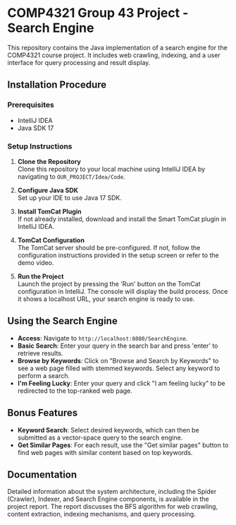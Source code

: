 # COMP4321 Group 43 Project - Search Engine

This repository contains the Java implementation of a search engine for the COMP4321 course project. It includes web crawling, indexing, and a user interface for query processing and result display.

## Installation Procedure

### Prerequisites
- IntelliJ IDEA
- Java SDK 17

### Setup Instructions
1. **Clone the Repository**  
   Clone this repository to your local machine using IntelliJ IDEA by navigating to `OUR_PROJECT/Idea/Code`.

2. **Configure Java SDK**  
   Set up your IDE to use Java 17 SDK.

3. **Install TomCat Plugin**  
   If not already installed, download and install the Smart TomCat plugin in IntelliJ IDEA.

4. **TomCat Configuration**  
   The TomCat server should be pre-configured. If not, follow the configuration instructions provided in the setup screen or refer to the demo video.

5. **Run the Project**  
   Launch the project by pressing the 'Run' button on the TomCat configuration in IntelliJ. The console will display the build process. Once it shows a localhost URL, your search engine is ready to use.

## Using the Search Engine
- **Access**: Navigate to `http://localhost:8080/SearchEngine`.
- **Basic Search**: Enter your query in the search bar and press 'enter' to retrieve results.
- **Browse by Keywords**: Click on "Browse and Search by Keywords" to see a web page filled with stemmed keywords. Select any keyword to perform a search.
- **I'm Feeling Lucky**: Enter your query and click "I am feeling lucky" to be redirected to the top-ranked web page.

## Bonus Features
- **Keyword Search**: Select desired keywords, which can then be submitted as a vector-space query to the search engine.
- **Get Similar Pages**: For each result, use the "Get similar pages" button to find web pages with similar content based on top keywords.

## Documentation
Detailed information about the system architecture, including the Spider (Crawler), Indexer, and Search Engine components, is available in the project report. The report discusses the BFS algorithm for web crawling, content extraction, indexing mechanisms, and query processing.
